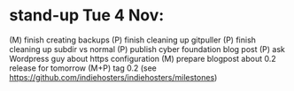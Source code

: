 # stand-up Tue 4 Nov:
(M) finish creating backups
(P) finish cleaning up gitpuller
(P) finish cleaning up subdir vs normal
(P) publish cyber foundation blog post
(P) ask Wordpress guy about https configuration
(M) prepare blogpost about 0.2 release for tomorrow
(M+P) tag 0.2 (see https://github.com/indiehosters/indiehosters/milestones)
